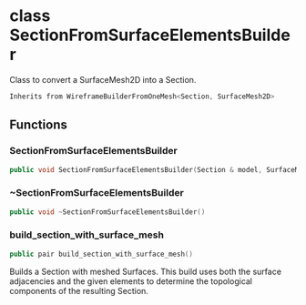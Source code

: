# class SectionFromSurfaceElementsBuilder

Class to convert a SurfaceMesh2D into a Section.

```cpp
Inherits from WireframeBuilderFromOneMesh<Section, SurfaceMesh2D>
```

## Functions

### SectionFromSurfaceElementsBuilder

```cpp
public void SectionFromSurfaceElementsBuilder(Section & model, SurfaceMesh2D & surface, Span corner_vertices, Span line_edges)
```

### ~SectionFromSurfaceElementsBuilder

```cpp
public void ~SectionFromSurfaceElementsBuilder()
```

### build_section_with_surface_mesh

```cpp
public pair build_section_with_surface_mesh()
```

Builds a Section with meshed Surfaces. This build uses both the surface adjacencies and the given elements to determine the topological components of the resulting Section.
